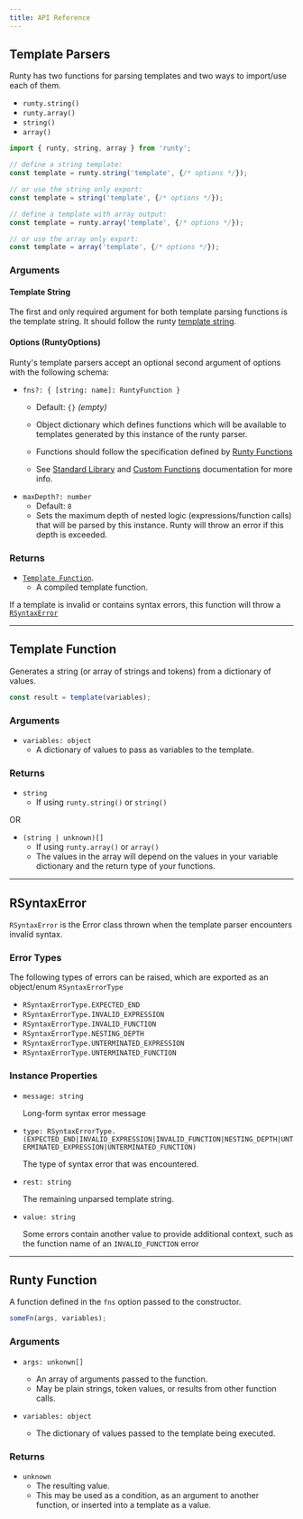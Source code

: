 ```yaml
---
title: API Reference
---
```


## Template Parsers

Runty has two functions for parsing templates and two ways to import/use each of them. 

* `runty.string()`
* `runty.array()`
* `string()`
* `array()`

```javascript
import { runty, string, array } from 'runty';

// define a string template:
const template = runty.string('template', {/* options */});

// or use the string only export:
const template = string('template', {/* options */});

// define a template with array output:
const template = runty.array('template', {/* options */});

// or use the array only export:
const template = array('template', {/* options */});
```

### Arguments

#### Template String

The first and only required argument for both template parsing functions is the template string. It should follow the runty [template string](syntax.md).

#### Options (RuntyOptions)

Runty's template parsers accept an optional second argument of options with the following schema:

*   `fns?: { [string: name]: RuntyFunction }`
    * Default: `{}` *(empty)*
    * Object dictionary which defines functions which will be available to templates generated by this instance of the runty parser.
    * Functions should follow the specification defined by [Runty Functions](#runty-function)

    * See [Standard Library](fns.md) and [Custom Functions](custom-fns.md) documentation for more info.
*   `maxDepth?: number`
    * Default: `8`
    * Sets the maximum depth of nested logic (expressions/function calls) that will be parsed by this instance. Runty will throw an error if this depth is exceeded.

### Returns

*   [`Template Function`](#template-function).
    * A compiled template function.

If a template is invalid or contains syntax errors, this function will throw a [`RSyntaxError`](#rsyntaxerror)

------

## Template Function

Generates a string (or array of strings and tokens) from a dictionary of values.

```javascript
const result = template(variables);
```

### Arguments

*   `variables: object`
    * A dictionary of values to pass as variables to the template.

### Returns

*   `string`
    * If using `runty.string()` or `string()`

OR

*   `(string | unknown)[]`
    * If using `runty.array()` or `array()`
    * The values in the array will depend on the values in your variable dictionary and the return type of your functions.

------

## RSyntaxError

`RSyntaxError` is the Error class thrown when the template parser encounters invalid syntax.

### Error Types

The following types of errors can be raised, which are exported as an object/enum `RSyntaxErrorType`

* `RSyntaxErrorType.EXPECTED_END`
* `RSyntaxErrorType.INVALID_EXPRESSION`
* `RSyntaxErrorType.INVALID_FUNCTION`
* `RSyntaxErrorType.NESTING_DEPTH`
* `RSyntaxErrorType.UNTERMINATED_EXPRESSION`
* `RSyntaxErrorType.UNTERMINATED_FUNCTION`

### Instance Properties

*   `message: string`

    Long-form syntax error message

*   `type: RSyntaxErrorType.(EXPECTED_END|INVALID_EXPRESSION|INVALID_FUNCTION|NESTING_DEPTH|UNTERMINATED_EXPRESSION|UNTERMINATED_FUNCTION)`

    The type of syntax error that was encountered.

*   `rest: string`

    The remaining unparsed template string.

*   `value: string`

    Some errors contain another value to provide additional context, such as the function name of an `INVALID_FUNCTION` error

-------

## Runty Function

A function defined in the `fns` option passed to the constructor.

```javascript
someFn(args, variables);
```

### Arguments

*   `args: unkonwn[]`
    * An array of arguments passed to the function.
    * May be plain strings, token values, or results from other function calls.

*   `variables: object`
    * The dictionary of values passed to the template being executed.

### Returns

*   `unknown`
    * The resulting value.
    * This may be used as a condition, as an argument to another function, or inserted into a template as a value.
